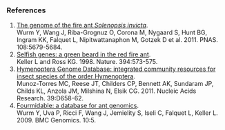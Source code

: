 ### References

1.  [The genome of the fire ant *Solenopsis
    invicta*](http://europepmc.org/abstract/MED/21282665).\
    Wurm Y, Wang J, Riba-Grognuz O, Corona M, Nygaard S, Hunt BG, Ingram
    KK, Falquet L, Nipitwattanaphon M, Gotzek D et al. 2011. PNAS.
    108:5679-5684.
2.  [Selfish genes: a green beard in the red fire
    ant](http://dx.doi.org/10.1038/29064).\
    Keller L and Ross KG. 1998. Nature. 394:573-575.
3.  [Hymenoptera Genome Database: integrated community resources for
    insect species of the order
    Hymenoptera](http://europepmc.org/abstract/MED/21071397).\
    Munoz-Torres MC, Reese JT, Childers CP, Bennett AK, Sundaram JP,
    Childs KL, Anzola JM, Milshina N, Elsik CG. 2011. Nucleic Acids
    Research. 39:D658-62.
4.  [Fourmidable: a database for ant
    genomics](http://europepmc.org/abstract/MED/19126223).\
    Wurm Y, Uva P, Ricci F, Wang J, Jemielity S, Iseli C, Falquet L,
    Keller L. 2009. BMC Genomics. 10:5.
